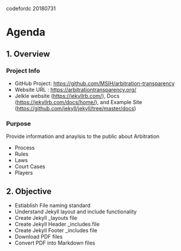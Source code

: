 codefordc 20180731

# Agenda

## 1. Overview

### Project Info

- GitHub Project: https://github.com/MSIH/arbitration-transparency
- Website URL : https://arbitrationtransparency.org/
- Jelkle website (https://jekyllrb.com/),  Docs (https://jekyllrb.com/docs/home/), and Example Site (https://github.com/jekyll/jekyll/tree/master/docs)

### Purpose

Provide information and anaylsis to the public about Arbitration
- Process
- Rules
- Laws
- Court Cases
- Players

## 2. Objective

- Estiablish File naming standard
- Understand Jekyll layout and include functionality
- Create Jekyll _layouts file
- Create Jekyll Header _includes file
- Create Jekyll Footer _includes file
- Download PDF files
- Convert PDF into Markdown files
